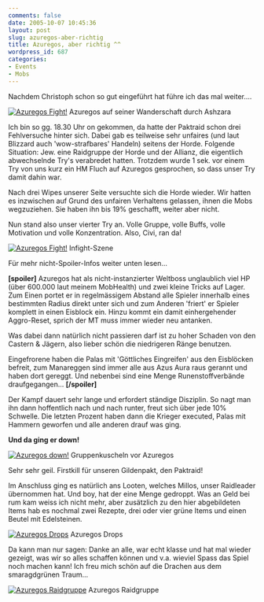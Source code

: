 ```yaml
---
comments: false
date: 2005-10-07 10:45:36
layout: post
slug: azuregos-aber-richtig
title: Azuregos, aber richtig ^^
wordpress_id: 687
categories:
- Events
- Mobs
---
```


Nachdem Christoph schon so gut eingeführt hat führe ich das mal weiter....

[![Azuregos Fight!](http://static.flickr.com/30/50160820_e5970eda41.jpg)](http://www.flickr.com/photos/walsweer/50160820/)
Azuregos auf seiner Wanderschaft durch Ashzara

Ich bin so gg. 18.30 Uhr on gekommen, da hatte der Paktraid schon drei Fehlversuche hinter sich. Dabei gab es teilweise sehr unfaires (und laut Blizzard auch 'wow-strafbares' Handeln) seitens der Horde. Folgende Situation: Jew. eine Raidgruppe der Horde und der Allianz, die eigentlich abwechselnde Try's verabredet hatten. Trotzdem wurde 1 sek. vor einem Try von uns kurz ein HM Fluch auf Azuregos gesprochen, so dass unser Try damit dahin war.

Nach drei Wipes unserer Seite versuchte sich die Horde wieder. Wir hatten es inzwischen auf Grund des unfairen Verhaltens gelassen, ihnen die Mobs wegzuziehen. Sie haben ihn bis 19% geschafft, weiter aber nicht.

Nun stand also unser vierter Try an. Volle Gruppe, volle Buffs, volle Motivation und volle Konzentration. Also, Civi, ran da!



[![Azuregos Fight!](http://static.flickr.com/28/50160840_85887f345b.jpg)](http://www.flickr.com/photos/walsweer/50160840/)
Infight-Szene

Für mehr nicht-Spoiler-Infos weiter unten lesen...


**[spoiler]**
Azuregos hat als nicht-instanzierter Weltboss unglaublich viel HP (über 600.000 laut meinem MobHealth) und zwei kleine Tricks auf Lager. Zum Einen portet er in regelmässigem Abstand alle Spieler innerhalb eines bestimmten Radius direkt unter sich und zum Anderen 'friert' er Spieler komplett in einen Eisblock ein. Hinzu kommt ein damit einhergehender Aggro-Reset, sprich der MT muss immer wieder neu antanken.

Was dabei dann natürlich nicht passieren darf ist zu hoher Schaden von den Castern & Jägern, also lieber schön die niedrigeren Ränge benutzen.

Eingefrorene haben die Palas mit 'Göttliches Eingreifen' aus den Eisblöcken befreit, zum Manareggen sind immer alle aus Azus Aura raus gerannt und haben dort gereggt. Und nebenbei sind eine Menge Runenstoffverbände draufgegangen...
**[/spoiler]**


Der Kampf dauert sehr lange und erfordert ständige Disziplin. So nagt man ihn dann hoffentlich nach und nach runter, freut sich über jede 10% Schwelle. Die letzten Prozent haben dann die Krieger executed, Palas mit Hammern geworfen und alle anderen drauf was ging.

**Und da ging er down!**

[![Azuregos down!](http://static.flickr.com/27/50160897_2cf28d5e41.jpg)](http://www.flickr.com/photos/walsweer/50160897/)
Gruppenkuscheln vor Azuregos

Sehr sehr geil. Firstkill für unseren Gildenpakt, den Paktraid!

Im Anschluss ging es natürlich ans Looten, welches Millos, unser Raidleader übernommen hat. Und boy, hat der eine Menge gedroppt. Was an Geld bei rum kam weiss ich nicht mehr, aber zusätzlich zu den hier abgebildeten Items hab es nochmal zwei Rezepte, drei oder vier grüne Items und einen Beutel mit Edelsteinen.

[![Azuregos Drops](http://static.flickr.com/25/50160852_c56d863ff2.jpg)](http://www.flickr.com/photos/walsweer/50160852/)
Azuregos Drops

Da kann man nur sagen: Danke an alle, war echt klasse und hat mal wieder gezeigt, was wir so alles schaffen können und v.a. wieviel Spass das Spiel noch machen kann! Ich freu mich schön auf die Drachen aus dem smaragdgrünen Traum...

[![Azuregos Raidgruppe](http://static.flickr.com/28/50160875_c7cdb6a618.jpg)](http://www.flickr.com/photos/walsweer/50160875/)
Azuregos Raidgruppe
